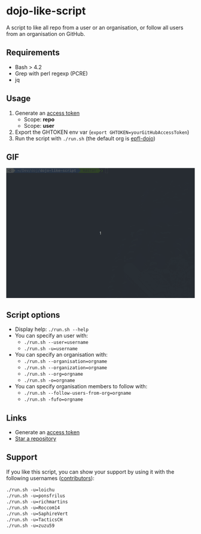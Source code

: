 # dojo-like-script

A script to like all repo from a user or an organisation, or follow all users
from an organisation on GitHub.


## Requirements

  * Bash > 4.2
  * Grep with perl regexp (PCRE)
  * jq


## Usage

  1. Generate an [access token](https://github.com/settings/tokens)
     * Scope: **repo**
     * Scope: **user** 
  1. Export the GHTOKEN env var (`export GHTOKEN=yourGitHubAccessToken`)
  1. Run the script with `./run.sh` (the default org is [epfl-dojo](https://github.com/epfl-dojo))


## GIF

![Demo GIF](./dojolikescript.gif "Demo GIF")


## Script options
  - Display help: `./run.sh --help`
  - You can specify an user with:
     - `./run.sh --user=username`
     - `./run.sh -u=username`
  - You can specify an organisation with:
     - `./run.sh --organisation=orgname`
     - `./run.sh --organization=orgname`
     - `./run.sh --org=orgname`
     - `./run.sh -o=orgname`
  - You can specify organisation members to follow with:
     - `./run.sh --follow-users-from-org=orgname`
     - `./run.sh -fufo=orgname`


## Links
  * Generate an [access token](https://github.com/settings/tokens)
  * [Star a repository](https://developer.github.com/v3/activity/starring/#star-a-repository-for-the-authenticated-user)


## Support

If you like this script, you can show your support by using it with the
following usernames ([contributors](https://github.com/epfl-dojo/dojo-like-script/graphs/contributors)):

```
./run.sh -u=loichu
./run.sh -u=ponsfrilus
./run.sh -u=richmartins
./run.sh -u=Roccom14
./run.sh -u=SaphireVert
./run.sh -u=TacticsCH
./run.sh -u=zuzu59
```
